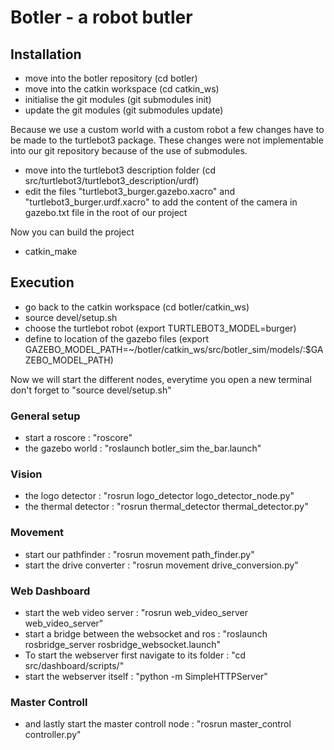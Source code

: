 # Botler - a robot butler

## Installation
* move into the botler repository (cd botler)
* move into the catkin workspace (cd catkin_ws)
* initialise the git modules (git submodules init)
* update the git modules (git submodules update)

Because we use a custom world with a custom robot a few changes have to be made to the turtlebot3 package.
These changes were not implementable into our git repository because of the use of submodules.

* move into the turtlebot3 description folder (cd src/turtlebot3/turtlebot3_description/urdf)
* edit the files "turtlebot3_burger.gazebo.xacro" and "turtlebot3_burger.urdf.xacro" to add the content of the camera in gazebo.txt file in the root of our project

Now you can build the project

* catkin_make

## Execution
* go back to the catkin workspace (cd botler/catkin_ws)
* source devel/setup.sh
* choose the turtlebot robot (export TURTLEBOT3_MODEL=burger)
* define to location of the gazebo files (export GAZEBO_MODEL_PATH=~/botler/catkin_ws/src/botler_sim/models/:$GAZEBO_MODEL_PATH)

Now we will start the different nodes, everytime you open a new terminal don't forget to "source devel/setup.sh"

### General setup
* start a roscore : "roscore"
* the gazebo world : "roslaunch botler_sim the_bar.launch"

### Vision
* the logo detector : "rosrun logo_detector logo_detector_node.py"
* the thermal detector : "rosrun thermal_detector thermal_detector.py"

### Movement
* start our pathfinder : "rosrun movement path_finder.py"
* start the drive converter : "rosrun movement drive_conversion.py"

### Web Dashboard
* start the web video server : "rosrun web_video_server web_video_server"
* start a bridge between the websocket and ros : "roslaunch rosbridge_server rosbridge_websocket.launch"
* To start the webserver first navigate to its folder : "cd src/dashboard/scripts/"
* start the webserver itself : "python -m SimpleHTTPServer"

### Master Controll
* and lastly start the master controll node : "rosrun master_control controller.py"
